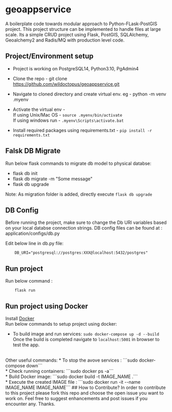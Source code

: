 # geoappservice
A boilerplate code towards modular approach to Python-FLask-PostGIS project. This project structure can be implemented to handle files at large scale. Its a simple CRUD project using Flask, PostGIS, SQLAlchemy, Geoalchemy2 and Radis/MQ with production level code.  


## Project/Environment setup
* Project is working on PostgreSQL14, Python3.10, PgAdmin4
* Clone the repo - git clone https://github.com/wildoctopus/geoappservice.git
* Navigate to cloned directory and create virtual env. eg - python -m venv .myenv
* Activate the virtual env -<br> 
      If using Unix/Mac OS - ```source .myenv/bin/activate``` <br>
      If using windows run - ```.myenv\Scripts\activate.bat```
      
* Install required packages using requirements.txt - ```pip install -r requirements.txt```

## Falsk DB Migrate
Run below flask commands to migrate db model to physical databse:
* flask db init
* flask db migrate -m "Some message"
* flask db upgrade

Note: As migration folder is added, directly execute ```flask db upgrade```

## DB Config
Before running the project, make sure to change the Db URI variables based on your local databse connection strings. 
DB config files can be found at : application/configs/db.py

Edit below line in db.py file: 

        DB_URI="postgresql://postgres:XXX@localhost:5432/postgres"


## Run project
Run below command :

        flask run


## Run project using Docker
Install [Docker](https://docs.docker.com/get-docker/) <br>
Run below commands to setup project using docker:
* To build image and run services:  ```sudo docker-compose up -d --build```<br>
Once the build is completed navigate to ```localhost:5001``` in browser to test the app.
<br>
Other useful commands:
* To stop the avove services : ```sudo docker-compose down```<br>
* Check running containers: ```sudo docker ps -a```<br>
* Build Docker image: ```sudo docker build -t IMAGE_NAME .```<br>
* Execute the created IMAGE file : ```sudo docker run -it --name IMAGE_NAME IMAGE_NAME```
## How to Contribute?
In order to contribute to this project please fork this repo and choose the open issue you want to work on. Feel free to suggest enhancements and post issues if you encounter any. Thanks. 
